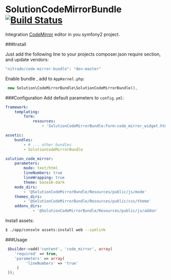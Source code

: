 SolutionCodeMirrorBundle [![Build Status](https://api.travis-ci.org/f1nder/SolutionCodeMirrorBundle.png?branch=master)](https://travis-ci.org/f1nder/SolutionCodeMirrorBundle)
========================

Integration  [CodeMirror](http://codemirror.net/) editor in you symfony2 project.

###Install

Just add the following line to your projects composer.json require section, and update vendors:
``` js
"nitrado/code-mirror-bundle": "dev-master"
```

Enable bundle , add to `AppKernel.php`:
``` php
 new Solution\CodeMirrorBundle\SolutionCodeMirrorBundle(),
```
###Configuration
Add default parameters to `config.yml`:
``` yaml
framework:
    templating:
        form:
            resources:
                - 'SolutionCodeMirrorBundle:Form:code_mirror_widget.html.twig'

assetic:
    bundles:
        - # ... other bundles
        - SolutionCodeMirrorBundle

solution_code_mirror:
    parameters:
        mode: text/html
        lineNumbers: true
        lineWrapping: true
        theme: base16-dark
    mode_dirs:
        - '@SolutionCodeMirrorBundle/Resources/public/js/mode'
    themes_dirs:
        - '@SolutionCodeMirrorBundle/Resources/public/css/theme'
    addons_dirs:
            - '@SolutionCodeMirrorBundle/Resources/public/js/addon'
```


Install assets:
``` bash
$ ./app/console assets:install web --symlink
```

###Usage
``` php
 $builder->add('content', 'code_mirror', array(
    'required' => true,
    'parameters' => array(
         'lineNumbers' => 'true'
     )
 ));
```

